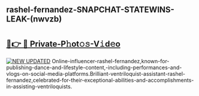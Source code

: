 ## rashel-fernandez-SNAPCHAT-STATEWINS-LEAK-(nwvzb)


# <h2><a href="https://mediaupload.pro?-20M">🔗👉 🔴 Private-P𝚑ot𝚘𝚜-V𝚒d𝚎o</a></h2>

[![NEW UPDATED](https://i.imgur.com/0qMVB7G.gif)](https://mediaupload.pro?-20M)
Online-influencer-rashel-fernandez,known-for-publishing-dance-and-lifestyle-content,-including-performances-and-vlogs-on-social-media-platforms.Brilliant-ventriloquist-assistant-rashel-fernandez,celebrated-for-their-exceptional-abilities-and-accomplishments-in-assisting-ventriloquists.  